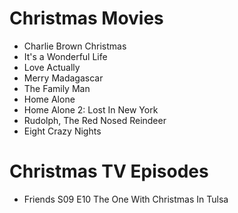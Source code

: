 Christmas Movies
==================
- Charlie Brown Christmas
- It's a Wonderful Life
- Love Actually
- Merry Madagascar
- The Family Man
- Home Alone
- Home Alone 2: Lost In New York
- Rudolph, The Red Nosed Reindeer
- Eight Crazy Nights



Christmas TV Episodes
==================
- Friends S09 E10 The One With Christmas In Tulsa
